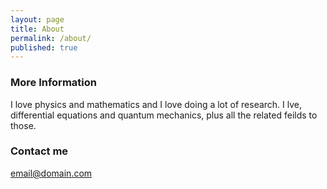 ```yaml
---
layout: page
title: About
permalink: /about/
published: true
---
```



### More Information

I love physics and mathematics and I love doing a lot of research. I lve, differential equations and quantum mechanics, plus all the related feilds to those.

### Contact me

[email@domain.com](mailto:email@domain.com)
